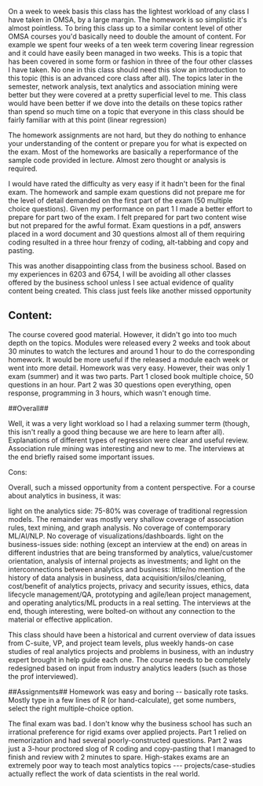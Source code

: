 


On a week to week basis this class has the lightest workload of any class I have taken in OMSA, by a large margin. The homework is so simplistic it's almost pointless. To bring this class up to a similar content level of other OMSA courses you'd basically need to double the amount of content. For example we spent four weeks of a ten week term covering linear regression and it could have easily been managed in two weeks. This is a topic that has been covered in some form or fashion in three of the four other classes I have taken. No one in this class should need this slow an introduction to this topic (this is an advanced core class after all). The topics later in the semester, network analysis, text analytics and association mining were better but they were covered at a pretty superficial level to me. This class would have been better if we dove into the details on these topics rather than spend so much time on a topic that everyone in this class should be fairly familiar with at this point (linear regression)

The homework assignments are not hard, but they do nothing to enhance your understanding of the content or prepare you for what is expected on the exam. Most of the homeworks are basically a reperformance of the sample code provided in lecture. Almost zero thought or analysis is required.

I would have rated the difficulty as very easy if it hadn't been for the final exam. The homework and sample exam questions did not prepare me for the level of detail demanded on the first part of the exam (50 multiple choice questions). Given my performance on part 1 I made a better effort to prepare for part two of the exam. I felt prepared for part two content wise but not prepared for the awful format. Exam questions in a pdf, answers placed in a word document and 30 questions almost all of them requiring coding resulted in a three hour frenzy of coding, alt-tabbing and copy and pasting.

This was another disappointing class from the business school. Based on my experiences in 6203 and 6754, I will be avoiding all other classes offered by the business school unless I see actual evidence of quality content being created. This class just feels like another missed opportunity

## Content: ##
The course covered good material. However, it didn't go into too much depth on the topics. Modules were released every 2 weeks and took about 30 minutes to watch the lectures and around 1 hour to do the corresponding homework. It would be more useful if the released a module each week or went into more detail. Homework was very easy. However, their was only 1 exam (summer) and it was two parts. Part 1 closed book multiple choice, 50 questions in an hour. Part 2 was 30 questions open everything, open response, programming in 3 hours, which wasn't enough time.


##Overall##

Well, it was a very light workload so I had a relaxing summer term (though, this isn't really a good thing because we are here to learn after all). Explanations of different types of regression were clear and useful review. Association rule mining was interesting and new to me. The interviews at the end briefly raised some important issues.

Cons:

Overall, such a missed opportunity from a content perspective. For a course about analytics in business, it was:

light on the analytics side: 75-80% was coverage of traditional regression models. The remainder was mostly very shallow coverage of association rules, text mining, and graph analysis. No coverage of contemporary ML/AI/NLP. No coverage of visualizations/dashboards.
light on the business-issues side: nothing (except an interview at the end) on areas in different industries that are being transformed by analytics, value/customer orientation, analysis of internal projects as investments; and
light on the interconnections between analytics and business: little/no mention of the history of data analysis in business, data acquisition/silos/cleaning, cost/benefit of analytics projects, privacy and security issues, ethics, data lifecycle management/QA, prototyping and agile/lean project management, and operating analytics/ML products in a real setting.
The interviews at the end, though interesting, were bolted-on without any connection to the material or effective application.

This class should have been a historical and current overview of data issues from C-suite, VP, and project team levels, plus weekly hands-on case studies of real analytics projects and problems in business, with an industry expert brought in help guide each one. The course needs to be completely redesigned based on input from industry analytics leaders (such as those the prof interviewed).

##Assignments##
Homework was easy and boring -- basically rote tasks. Mostly type in a few lines of R (or hand-calculate), get some numbers, select the right multiple-choice option.

The final exam was bad. I don't know why the business school has such an irrational preference for rigid exams over applied projects. Part 1 relied on memorization and had several poorly-constructed questions. Part 2 was just a 3-hour proctored slog of R coding and copy-pasting that I managed to finish and review with 2 minutes to spare. High-stakes exams are an extremely poor way to teach most analytics topics --- projects/case-studies actually reflect the work of data scientists in the real world.
